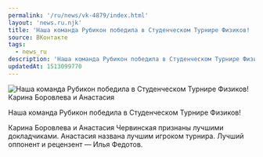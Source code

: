```yaml
---
permalink: '/ru/news/vk-4879/index.html'
layout: 'news.ru.njk'
title: 'Наша команда Рубикон победила в Студенческом Турнире Физиков!  Карина Боровлева и Анастасия Чер'
source: ВКонтакте
tags:
  - news_ru
description: 'Наша команда Рубикон победила в Студенческом Турнире Физиков!  Карина Боровлева и Анастасия'
updatedAt: 1513099770
---
```

![Наша команда Рубикон победила в Студенческом Турнире Физиков!  Карина Боровлева и Анастасия](https://sun9-12.userapi.com/impf/c830308/v830308596/e64c/1QwYMb_BK5U.jpg?size=1080x810&quality=96&proxy=1&sign=175226ef5188d7e9b894cf467b9c4fad&c_uniq_tag=TVAI7UESEEjXiQm6nbg2wOyir7BK9zq8SjuAqowghSI&type=album)

Наша команда Рубикон победила в Студенческом Турнире Физиков!

Карина Боровлева и Анастасия Червинская признаны лучшими докладчиками. Анастасия названа лучшим игроком турнира. Лучший оппонент и рецензент — Илья Федотов.
